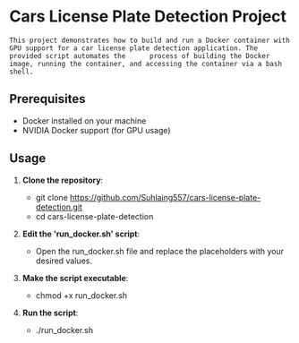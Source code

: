 # Cars License Plate Detection Project
    This project demonstrates how to build and run a Docker container with GPU support for a car license plate detection application. The provided script automates the      process of building the Docker image, running the container, and accessing the container via a bash shell.

## Prerequisites

- Docker installed on your machine
- NVIDIA Docker support (for GPU usage)

## Usage

1. **Clone the repository**:
    - git clone https://github.com/Suhlaing557/cars-license-plate-detection.git
    - cd cars-license-plate-detection
   
2.  **Edit the 'run_docker.sh' script**:
    - Open the run_docker.sh file and replace the placeholders with your desired values.

3. **Make the script executable**:
    - chmod +x run_docker.sh
   
4. **Run the script**:
    - ./run_docker.sh
